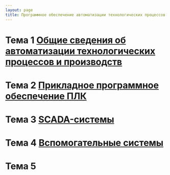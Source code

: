 ```yaml
---
layout: page
title: Программное обеспечение автоматизации технологических процессов и производств
---
```


# Тема 1 [Общие сведения об автоматизации технологических процессов и производств]({{site.baseurl}}/atpp_programming/1/)
# Тема 2 [Прикладное программное обеспечение ПЛК]({{site.baseurl}}/atpp_programming/2/)
# Тема 3 [SCADA-системы]({{site.baseurl}}/atpp_programming/3/)
# Тема 4 [Вспомогательные системы]({{site.baseurl}}/atpp_programming/4/)
# Тема 5 []({{site.baseurl}}/atpp_programming/5/)